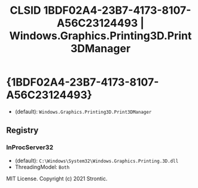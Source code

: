 ﻿---
title: "CLSID 1BDF02A4-23B7-4173-8107-A56C23124493 | Windows.Graphics.Printing3D.Print3DManager"
excerpt: What is COM-Object CLSID 1BDF02A4-23B7-4173-8107-A56C23124493?
---

# {1BDF02A4-23B7-4173-8107-A56C23124493}

* (default): `Windows.Graphics.Printing3D.Print3DManager`

## Registry


### InProcServer32

* (default): `C:\Windows\System32\Windows.Graphics.Printing.3D.dll`
* ThreadingModel: `Both`

MIT License. Copyright (c) 2021 Strontic.


